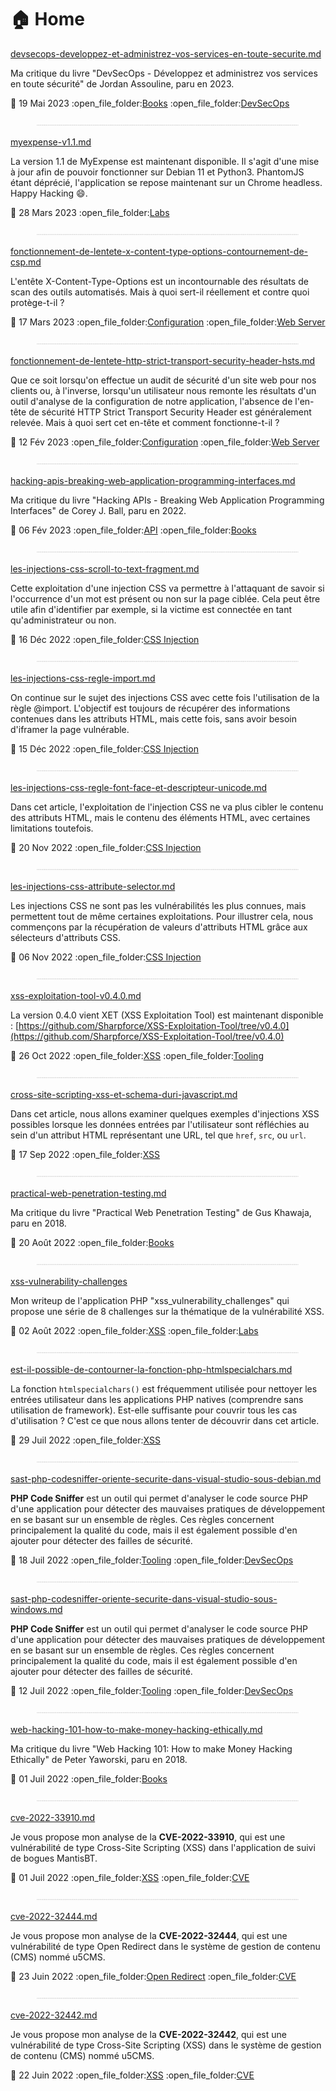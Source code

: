 # 🏠 Home

[devsecops-developpez-et-administrez-vos-services-en-toute-securite.md](livres/2023/devsecops-developpez-et-administrez-vos-services-en-toute-securite.md "mention")

Ma critique du livre "DevSecOps - Développez et administrez vos services en toute sécurité" de Jordan Assouline, paru en 2023.

:date: 19 Mai 2023 :open\_file\_folder:[Books](mon-blog/categories.md#books) :open\_file\_folder:[DevSecOps](mon-blog/categories.md#devsecops)

<figure><img src=".gitbook/assets/image (13).png" alt=""><figcaption></figcaption></figure>

[myexpense-v1.1.md](mes-articles/2023/mars/myexpense-v1.1.md "mention")

La version 1.1 de MyExpense est maintenant disponible. Il s'agit d'une mise à jour afin de pouvoir fonctionner sur Debian 11 et Python3. PhantomJS étant déprécié, l'application se repose maintenant sur un Chrome headless. Happy Hacking :smile:.

:date: 28 Mars 2023 :open\_file\_folder:[Labs](mon-blog/categories.md#labs)

<figure><img src=".gitbook/assets/image (1) (3).png" alt=""><figcaption></figcaption></figure>

[fonctionnement-de-lentete-x-content-type-options-contournement-de-csp.md](mes-articles/2023/mars/fonctionnement-de-lentete-x-content-type-options-contournement-de-csp.md "mention")

L'entête X-Content-Type-Options est un incontournable des résultats de scan des outils automatisés. Mais à quoi sert-il réellement et contre quoi protège-t-il ?

:date: 17 Mars 2023 :open\_file\_folder:[Configuration](mon-blog/categories.md#configuration) :open\_file\_folder:[Web Server](mon-blog/categories.md#web-server)

<figure><img src=".gitbook/assets/image (77).png" alt=""><figcaption></figcaption></figure>

[fonctionnement-de-lentete-http-strict-transport-security-header-hsts.md](mes-articles/2023/fevrier/fonctionnement-de-lentete-http-strict-transport-security-header-hsts.md "mention")

Que ce soit lorsqu'on effectue un audit de sécurité d'un site web pour nos clients ou, à l'inverse, lorsqu'un utilisateur nous remonte les résultats d'un outil d'analyse de la configuration de notre application, l'absence de l'en-tête de sécurité HTTP Strict Transport Security Header est généralement relevée. Mais à quoi sert cet en-tête et comment fonctionne-t-il ?

:date: 12 Fév 2023 :open\_file\_folder:[Configuration](mon-blog/categories.md#configuration) :open\_file\_folder:[Web Server](mon-blog/categories.md#web-server)

<figure><img src=".gitbook/assets/image (54) (1).png" alt=""><figcaption></figcaption></figure>

[hacking-apis-breaking-web-application-programming-interfaces.md](livres/2022/hacking-apis-breaking-web-application-programming-interfaces.md "mention")

Ma critique du livre "Hacking APIs - Breaking Web Application Programming Interfaces" de Corey J. Ball, paru en 2022.

:date: 06 Fév 2023 :open\_file\_folder:[API](mon-blog/categories.md#api) :open\_file\_folder:[Books](mon-blog/categories.md#books)

<figure><img src=".gitbook/assets/image (4) (2) (2).png" alt=""><figcaption></figcaption></figure>

[les-injections-css-scroll-to-text-fragment.md](mes-articles/2022/decembre/les-injections-css-scroll-to-text-fragment.md "mention")

Cette exploitation d'une injection CSS va permettre à l'attaquant de savoir si l'occurrence d'un mot est présent ou non sur la page ciblée. Cela peut être utile afin d'identifier par exemple, si la victime est connectée en tant qu'administrateur ou non.

:date: 16 Déc 2022 :open\_file\_folder:[CSS Injection](mon-blog/categories.md#css-injection)

<figure><img src=".gitbook/assets/image (1) (1).png" alt=""><figcaption></figcaption></figure>

[les-injections-css-regle-import.md](mes-articles/2022/decembre/les-injections-css-regle-import.md "mention")

On continue sur le sujet des injections CSS avec cette fois l'utilisation de la règle @import. L'objectif est toujours de récupérer des informations contenues dans les attributs HTML, mais cette fois, sans avoir besoin d'iframer la page vulnérable.

:date: 15 Déc 2022 :open\_file\_folder:[CSS Injection](mon-blog/categories.md#css-injection)

<figure><img src=".gitbook/assets/image (3) (1) (4).png" alt=""><figcaption></figcaption></figure>

[les-injections-css-regle-font-face-et-descripteur-unicode.md](mes-articles/2022/novembre/les-injections-css-regle-font-face-et-descripteur-unicode.md "mention")

Dans cet article, l'exploitation de l'injection CSS ne va plus cibler le contenu des attributs HTML, mais le contenu des éléments HTML, avec certaines limitations toutefois.

:date: 20 Nov 2022 :open\_file\_folder:[CSS Injection](mon-blog/categories.md#css-injection)

<figure><img src=".gitbook/assets/image (2) (2).png" alt=""><figcaption></figcaption></figure>

[les-injections-css-attribute-selector.md](mes-articles/2022/novembre/les-injections-css-attribute-selector.md "mention")

Les injections CSS ne sont pas les vulnérabilités les plus connues, mais permettent tout de même certaines exploitations. Pour illustrer cela, nous commençons par la récupération de valeurs d'attributs HTML grâce aux sélecteurs d'attributs CSS.

:date: 06 Nov 2022 :open\_file\_folder:[CSS Injection](mon-blog/categories.md#css-injection)

<figure><img src=".gitbook/assets/image (23).png" alt=""><figcaption></figcaption></figure>

[xss-exploitation-tool-v0.4.0.md](mes-articles/2022/octobre/xss-exploitation-tool-v0.4.0.md "mention")

La version 0.4.0 vient XET (XSS Exploitation Tool) est maintenant disponible : [https://github.com/Sharpforce/XSS-Exploitation-Tool/tree/v0.4.0](https://github.com/Sharpforce/XSS-Exploitation-Tool/tree/v0.4.0)

:date: 26 Oct 2022 :open\_file\_folder:[XSS](mon-blog/categories.md#xss) :open\_file\_folder:[Tooling](mon-blog/categories.md#tooling)

<figure><img src=".gitbook/assets/image (20).png" alt=""><figcaption></figcaption></figure>

[cross-site-scripting-xss-et-schema-duri-javascript.md](mes-articles/2022/septembre/cross-site-scripting-xss-et-schema-duri-javascript.md "mention")

Dans cet article, nous allons examiner quelques exemples d'injections XSS possibles lorsque les données entrées par l'utilisateur sont réfléchies au sein d'un attribut HTML représentant une URL, tel que `href`, `src`, ou `url`.

:date: 17 Sep 2022 :open\_file\_folder:[XSS](mon-blog/categories.md#xss)

<figure><img src=".gitbook/assets/image (4) (2) (2) (1).png" alt=""><figcaption></figcaption></figure>

[practical-web-penetration-testing.md](livres/2018/practical-web-penetration-testing.md "mention")

Ma critique du livre "Practical Web Penetration Testing" de Gus Khawaja, paru en 2018.

:date: 20 Août 2022 :open\_file\_folder:[Books](mon-blog/categories.md#books)

<figure><img src=".gitbook/assets/image (55).png" alt=""><figcaption></figcaption></figure>

[xss-vulnerability-challenges](walkthroughs/damn-vulnerable-web-application/xss-vulnerability-challenges/ "mention")

Mon writeup de l'application PHP "xss\_vulnerability\_challenges" qui propose une série de 8 challenges sur la thématique de la vulnérabilité XSS.

:date: 02 Août 2022 :open\_file\_folder:[XSS](mon-blog/categories.md#xss) :open\_file\_folder:[Labs](mon-blog/categories.md#labs)

<figure><img src=".gitbook/assets/image (5) (1).png" alt=""><figcaption></figcaption></figure>

[est-il-possible-de-contourner-la-fonction-php-htmlspecialchars.md](mes-articles/2022/juillet/est-il-possible-de-contourner-la-fonction-php-htmlspecialchars.md "mention")

La fonction `htmlspecialchars()` est fréquemment utilisée pour nettoyer les entrées utilisateur dans les applications PHP natives (comprendre sans utilisation de framework). Est-elle suffisante pour couvrir tous les cas d'utilisation ? C'est ce que nous allons tenter de découvrir dans cet article.

:date: 29 Juil 2022 :open\_file\_folder:[XSS](mon-blog/categories.md#xss)

<figure><img src=".gitbook/assets/image (21).png" alt=""><figcaption></figcaption></figure>

[sast-php-codesniffer-oriente-securite-dans-visual-studio-sous-debian.md](mes-articles/2022/juillet/sast-php-codesniffer-oriente-securite-dans-visual-studio-sous-debian.md "mention")

**PHP Code Sniffer** est un outil qui permet d'analyser le code source PHP d'une application pour détecter des mauvaises pratiques de développement en se basant sur un ensemble de règles. Ces règles concernent principalement la qualité du code, mais il est également possible d'en ajouter pour détecter des failles de sécurité.

:date: 18 Juil 2022 :open\_file\_folder:[Tooling](mon-blog/categories.md#tooling) :open\_file\_folder:[DevSecOps](mon-blog/categories.md#devsecops)

<figure><img src=".gitbook/assets/image (3) (1) (5).png" alt=""><figcaption></figcaption></figure>

[sast-php-codesniffer-oriente-securite-dans-visual-studio-sous-windows.md](mes-articles/2022/juillet/sast-php-codesniffer-oriente-securite-dans-visual-studio-sous-windows.md "mention")

**PHP Code Sniffer** est un outil qui permet d'analyser le code source PHP d'une application pour détecter des mauvaises pratiques de développement en se basant sur un ensemble de règles. Ces règles concernent principalement la qualité du code, mais il est également possible d'en ajouter pour détecter des failles de sécurité.

:date: 12 Juil 2022 :open\_file\_folder:[Tooling](mon-blog/categories.md#tooling) :open\_file\_folder:[DevSecOps](mon-blog/categories.md#devsecops)

<figure><img src=".gitbook/assets/image (1) (6).png" alt=""><figcaption></figcaption></figure>

[web-hacking-101-how-to-make-money-hacking-ethically.md](livres/web-hacking-101-how-to-make-money-hacking-ethically.md "mention")

Ma critique du livre "Web Hacking 101: How to make Money Hacking Ethically" de Peter Yaworski, paru en 2018.

:date: 01 Juil 2022 :open\_file\_folder:[Books](mon-blog/categories.md#books)

<figure><img src=".gitbook/assets/image (1) (2).png" alt=""><figcaption></figcaption></figure>

[cve-2022-33910.md](cve/2022/cve-2022-33910.md "mention")

Je vous propose mon analyse de la **CVE-2022-33910**, qui est une vulnérabilité de type Cross-Site Scripting (XSS) dans l'application de suivi de bogues MantisBT.

:date: 01 Juil 2022 :open\_file\_folder:[XSS](mon-blog/categories.md#xss) :open\_file\_folder:[CVE](mon-blog/categories.md#cve)

<figure><img src=".gitbook/assets/image (3) (1) (1).png" alt=""><figcaption></figcaption></figure>

[cve-2022-32444.md](cve/2022/cve-2022-32444.md "mention")

Je vous propose mon analyse de la **CVE-2022-32444**, qui est une vulnérabilité de type Open Redirect dans le système de gestion de contenu (CMS) nommé u5CMS.

:date: 23 Juin 2022 :open\_file\_folder:[Open Redirect](mon-blog/categories.md#open-redirect) :open\_file\_folder:[CVE](mon-blog/categories.md#cve)

<figure><img src=".gitbook/assets/image (6) (3).png" alt=""><figcaption></figcaption></figure>

[cve-2022-32442.md](cve/2022/cve-2022-32442.md "mention")

Je vous propose mon analyse de la **CVE-2022-32442**, qui est une vulnérabilité de type Cross-Site Scripting (XSS) dans le système de gestion de contenu (CMS) nommé u5CMS.

:date: 22 Juin 2022 :open\_file\_folder:[XSS](mon-blog/categories.md#xss) :open\_file\_folder:[CVE](mon-blog/categories.md#cve)
